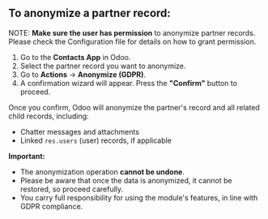 ## To anonymize a partner record:

NOTE:  **Make sure the user has permission** to anonymize partner records. Please check the Configuration file for details on how to grant permission.

1. Go to the **Contacts App** in Odoo.
2. Select the partner record you want to anonymize.
3. Go to **Actions** → **Anonymize (GDPR)**.
4. A confirmation wizard will appear. Press the **"Confirm"** button to proceed.

Once you confirm, Odoo will anonymize the partner's record and all related child records, including:
- Chatter messages and attachments
- Linked `res.users` (user) records, if applicable

**Important:**
- The anonymization operation **cannot be undone**.
- Please be aware that once the data is anonymized, it cannot be restored, so proceed carefully.
- You carry full responsibility for using the module's features, in line with GDPR compliance.

